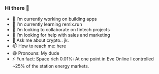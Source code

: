 ### Hi there 👋

- 🔭 I’m currently working on building apps
- 🌱 I’m currently learning remix.run
- 👯 I’m looking to collaborate on fintech projects
- 🤔 I’m looking for help with sales and marketing
- 💬 Ask me about crypto.. jk.
- 📫 How to reach me: here
- 😄 Pronouns: My dude
- ⚡ Fun fact: Space rich 0.01%: At one point in Eve Online I controlled ~25% of the station energy markets.
